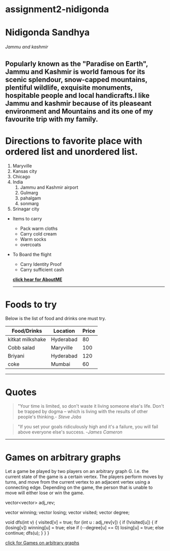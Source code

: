 # assignment2-nidigonda

# Nidigonda Sandhya

###### Jammu and kashmir

Popularly known as the "Paradise on Earth", Jammu and Kashmir is world famous for its scenic splendour, **snow-capped mountains**, plentiful wildlife, **exquisite monuments**, hospitable people and local handicrafts.I like Jammu and kashmir
because of its pleaseant environment and Mountains and its one of my favourite trip  with my family.
---
# Directions to favorite place with ordered list and unordered list. 
 
 1. Maryville
 2. Kansas city 
 3. Chicago 
 4. India
    1. Jammu and Kashmir airport 
    2. Gulmarg
    3. pahalgam
    4. sonmarg 
 5. Srinagar city
 
 * Items to carry
   * Pack warm cloths
   * Carry cold cream
   * Warm socks
   * overcoats
 * To Board the flight 
   * Carry Identity Proof 
   * Carry sufficient cash

   **[click hear for AboutME](AboutMe.md)**

   ---
# Foods to try
  
   Below is the list of food and drinks one must try.

   | Food/Drinks | Location | Price |
   | ----- | ----- | ----- |
   | kitkat milkshake | Hyderabad | 80 |
   | Cobb salad | Maryville | 100 |
   | Briyani | Hyderabad | 120 |
   | coke | Mumbai | 60 |

   ---
# Quotes
   > "Your time is limited, so don't waste it living someone else's life. Don't be trapped by dogma – which is living with the results of other people's thinking.- *Steve Jobs*

   > "If you set your goals ridiculously high and it's a failure, you will fail above everyone else's success. -*James Cameron*

   ---
# Games on arbitrary graphs
 
 Let a game be played by two players on an arbitrary graph G. I.e. the current state of the game is a certain vertex. The players perform moves by turns, and move from the current vertex to an adjacent vertex using a connecting edge. Depending on the game, the person that is unable to move will either lose or win the game.
 
 vector<vector<int>> adj_rev;

vector<bool> winning;
vector<bool> losing;
vector<bool> visited;
vector<int> degree;

void dfs(int v) {
    visited[v] = true;
    for (int u : adj_rev[v]) {
        if (!visited[u]) {
            if (losing[v])
                winning[u] = true;
            else if (--degree[u] == 0)
                losing[u] = true;
            else
                continue;
            dfs(u);
        }
    }
}

[click for Games on arbitrary graphs](https://cp-algorithms.com/game_theory/games_on_graphs.html)




